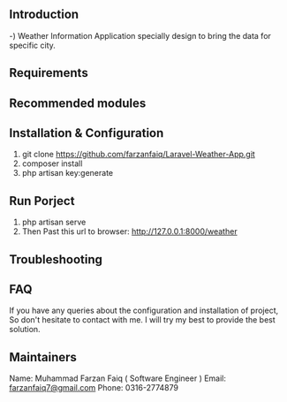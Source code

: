 ## Introduction

-) Weather Information Application specially design to bring the data for specific city.

## Requirements


## Recommended modules


## Installation & Configuration

1) git clone https://github.com/farzanfaiq/Laravel-Weather-App.git
2) composer install
3) php artisan key:generate

## Run Porject

1) php artisan serve
2) Then Past this url to browser: http://127.0.0.1:8000/weather

## Troubleshooting


## FAQ

If you have any queries about the configuration and installation of project, So don't hesitate to contact with me. I will try my best to provide the best solution.


## Maintainers

Name: Muhammad Farzan Faiq ( Software Engineer )
Email: farzanfaiq7@gmail.com
Phone: 0316-2774879
